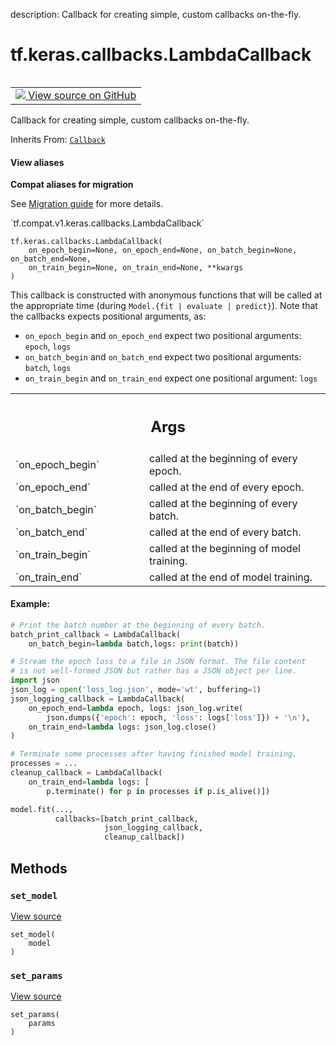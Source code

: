 description: Callback for creating simple, custom callbacks on-the-fly.

<div itemscope itemtype="http://developers.google.com/ReferenceObject">
<meta itemprop="name" content="tf.keras.callbacks.LambdaCallback" />
<meta itemprop="path" content="Stable" />
<meta itemprop="property" content="__init__"/>
<meta itemprop="property" content="set_model"/>
<meta itemprop="property" content="set_params"/>
</div>

# tf.keras.callbacks.LambdaCallback

<!-- Insert buttons and diff -->

<table class="tfo-notebook-buttons tfo-api nocontent" align="left">
<td>
  <a target="_blank" href="https://github.com/keras-team/keras/tree/v2.7.0/keras/callbacks.py#L2810-L2896">
    <img src="https://www.tensorflow.org/images/GitHub-Mark-32px.png" />
    View source on GitHub
  </a>
</td>
</table>



Callback for creating simple, custom callbacks on-the-fly.

Inherits From: [`Callback`](../../../tf/keras/callbacks/Callback.md)

<section class="expandable">
  <h4 class="showalways">View aliases</h4>
  <p>
<b>Compat aliases for migration</b>
<p>See
<a href="https://www.tensorflow.org/guide/migrate">Migration guide</a> for
more details.</p>
<p>`tf.compat.v1.keras.callbacks.LambdaCallback`</p>
</p>
</section>

<pre class="devsite-click-to-copy prettyprint lang-py tfo-signature-link">
<code>tf.keras.callbacks.LambdaCallback(
    on_epoch_begin=None, on_epoch_end=None, on_batch_begin=None, on_batch_end=None,
    on_train_begin=None, on_train_end=None, **kwargs
)
</code></pre>



<!-- Placeholder for "Used in" -->

This callback is constructed with anonymous functions that will be called
at the appropriate time (during `Model.{fit | evaluate | predict}`).
Note that the callbacks expects positional arguments, as:

- `on_epoch_begin` and `on_epoch_end` expect two positional arguments:
  `epoch`, `logs`
- `on_batch_begin` and `on_batch_end` expect two positional arguments:
  `batch`, `logs`
- `on_train_begin` and `on_train_end` expect one positional argument:
  `logs`

<!-- Tabular view -->
 <table class="responsive fixed orange">
<colgroup><col width="214px"><col></colgroup>
<tr><th colspan="2"><h2 class="add-link">Args</h2></th></tr>

<tr>
<td>
`on_epoch_begin`
</td>
<td>
called at the beginning of every epoch.
</td>
</tr><tr>
<td>
`on_epoch_end`
</td>
<td>
called at the end of every epoch.
</td>
</tr><tr>
<td>
`on_batch_begin`
</td>
<td>
called at the beginning of every batch.
</td>
</tr><tr>
<td>
`on_batch_end`
</td>
<td>
called at the end of every batch.
</td>
</tr><tr>
<td>
`on_train_begin`
</td>
<td>
called at the beginning of model training.
</td>
</tr><tr>
<td>
`on_train_end`
</td>
<td>
called at the end of model training.
</td>
</tr>
</table>



#### Example:



```python
# Print the batch number at the beginning of every batch.
batch_print_callback = LambdaCallback(
    on_batch_begin=lambda batch,logs: print(batch))

# Stream the epoch loss to a file in JSON format. The file content
# is not well-formed JSON but rather has a JSON object per line.
import json
json_log = open('loss_log.json', mode='wt', buffering=1)
json_logging_callback = LambdaCallback(
    on_epoch_end=lambda epoch, logs: json_log.write(
        json.dumps({'epoch': epoch, 'loss': logs['loss']}) + '\n'),
    on_train_end=lambda logs: json_log.close()
)

# Terminate some processes after having finished model training.
processes = ...
cleanup_callback = LambdaCallback(
    on_train_end=lambda logs: [
        p.terminate() for p in processes if p.is_alive()])

model.fit(...,
          callbacks=[batch_print_callback,
                     json_logging_callback,
                     cleanup_callback])
```

## Methods

<h3 id="set_model"><code>set_model</code></h3>

<a target="_blank" href="https://github.com/keras-team/keras/tree/v2.7.0/keras/callbacks.py#L645-L646">View source</a>

<pre class="devsite-click-to-copy prettyprint lang-py tfo-signature-link">
<code>set_model(
    model
)
</code></pre>




<h3 id="set_params"><code>set_params</code></h3>

<a target="_blank" href="https://github.com/keras-team/keras/tree/v2.7.0/keras/callbacks.py#L642-L643">View source</a>

<pre class="devsite-click-to-copy prettyprint lang-py tfo-signature-link">
<code>set_params(
    params
)
</code></pre>






